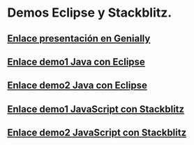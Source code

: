 # Demos Eclipse y Stackblitz.
## [Enlace presentación en Genially](https://view.genial.ly/638dc38d03a2be00125189de/presentation-presentacion-sobre-un-ide)
## [Enlace demo1 Java con Eclipse](demos_eclipse/src/demos_eclipse/demo1.java)
## [Enlace demo2 Java con Eclipse](demos_eclipse/src/demos_eclipse/demo2.java)
## [Enlace demo1 JavaScript con Stackblitz](demos_stackblitz/demo1_js)
## [Enlace demo2 JavaScript con Stackblitz](demos_stackblitz/demo2_js)
